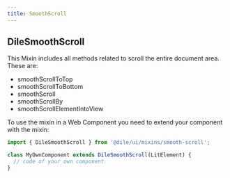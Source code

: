 ```yaml
---
title: SmoothScroll
---
```


## DileSmoothScroll

This Mixin includes all methods related to scroll the entire document area. These are:

- smoothScrollToTop
- smoothScrollToBottom
- smoothScroll
- smoothScrollBy
- smoothScrollElementIntoView

To use the mixin in a Web Component you need to extend your component with the mixin:

```javascript
import { DileSmoothScroll } from '@dile/ui/mixins/smooth-scroll';

class MyOwnComponent extends DileSmoothScroll(LitElement) {
  // code of your own component
}
```